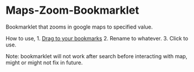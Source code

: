 # Maps-Zoom-Bookmarklet
Bookmarklet that zooms in google maps to specified value.

How to use,
    1. [Drag to your bookmarks](www.google.com)
    2. Rename to whatever.
    3. Click to use.

Note: bookmarklet will not work after search before interacting with map, might or might not fix in future.
